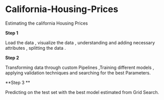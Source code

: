 # California-Housing-Prices

Estimating the california Housing Prices

**Step 1**

Load the data , visualize the data , understanding and adding necessary attributes , splitting the data .

**Step 2**

Transforming data through custom Pipelines ,Training different models , applying validation techniques and searching for the best Parameters.

**Step 3 **

Predicting on the test set with the best model estimated from Grid Search.
